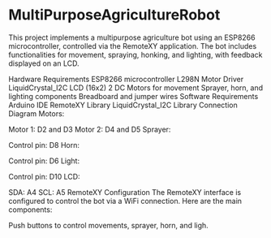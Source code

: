 # MultiPurposeAgricultureRobot
This project implements a multipurpose agriculture bot using an ESP8266 microcontroller, controlled via the RemoteXY application. The bot includes functionalities for movement, spraying, honking, and lighting, with feedback displayed on an LCD.

Hardware Requirements
ESP8266 microcontroller
L298N Motor Driver
LiquidCrystal_I2C LCD (16x2)
2 DC Motors for movement
Sprayer, horn, and lighting components
Breadboard and jumper wires
Software Requirements
Arduino IDE
RemoteXY Library
LiquidCrystal_I2C Library
Connection Diagram
Motors:

Motor 1: D2 and D3
Motor 2: D4 and D5
Sprayer:

Control pin: D8
Horn:

Control pin: D6
Light:

Control pin: D10
LCD:

SDA: A4
SCL: A5
RemoteXY Configuration
The RemoteXY interface is configured to control the bot via a WiFi connection. Here are the main components:

Push buttons to control movements, sprayer, horn, and ligh.
